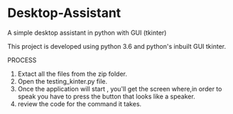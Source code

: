 # Desktop-Assistant
A simple desktop assistant in python with GUI (tkinter) 

This project is developed using python 3.6 and python's inbuilt GUI tkinter.

PROCESS
1) Extact all the files from the zip folder.
2) Open the testing_kinter.py file.
3) Once the application will start , you'll get the screen where,in order to speak you have to press the button that looks like a speaker.
4) review the code for the command it takes.

                                                        
